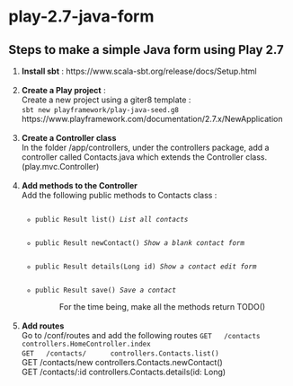 # play-2.7-java-form

## Steps to make a simple Java form using Play 2.7

<ol>
  <li><strong>Install sbt</strong> : https://www.scala-sbt.org/release/docs/Setup.html</li><br  />
  <li><strong>Create a Play project</strong> : <br />
    Create a new project using a giter8 template : <br />
    <code>sbt new playframework/play-java-seed.g8</code> <br />
    https://www.playframework.com/documentation/2.7.x/NewApplication</li> <br  />
  <li><strong>Create a Controller class</strong><br />
    In the folder /app/controllers, under the controllers package, add a controller called Contacts.java which extends the Controller class. (play.mvc.Controller)
  </li><br  />
  <li><strong>Add methods to the Controller</strong><br />
    Add the following public methods to Contacts class : 
    <ul>
      <code>
      <li>public Result list() <em>List all contacts</em></li>
      <li>public Result newContact() <em>Show a blank contact form</em></li>
      <li>public Result details(Long id) <em>Show a contact edit form</em></li>
      <li>public Result save() <em>Save a contact</em></li>
      </code>
      For the time being, make all the methods return TODO()
    </ul>
  </li><br  />
  <li><strong>Add routes</strong><br />
    Go to /conf/routes and add the following routes
      <code>GET   /contacts       controllers.HomeController.index <br /></code>
      <code>GET   /contacts/      controllers.Contacts.list() <br /></code
      <code>GET   /contacts/new	  controllers.Contacts.newContact() <br /></code
      <code>GET   /contacts/:id		controllers.Contacts.details(id: Long) <br /></code
      POST	/contacts/		  controllers.Contacts.save() <br /></code>  
  </li>
  
